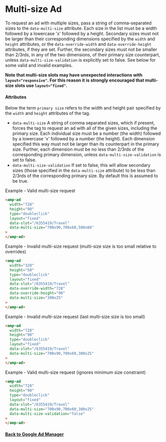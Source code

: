 <!---
Copyright 2018 The AMP HTML Authors. All Rights Reserved.

Licensed under the Apache License, Version 2.0 (the "License");
you may not use this file except in compliance with the License.
You may obtain a copy of the License at

      http://www.apache.org/licenses/LICENSE-2.0

Unless required by applicable law or agreed to in writing, software
distributed under the License is distributed on an "AS-IS" BASIS,
WITHOUT WARRANTIES OR CONDITIONS OF ANY KIND, either express or implied.
See the License for the specific language governing permissions and
limitations under the License.
-->

# Multi-size Ad

To request an ad with multiple sizes, pass a string of comma-separated sizes to
the `data-multi-size` attribute. Each size in the list must be a width followed
by a lowercase 'x' followed by a height. Secondary sizes must not be larger than
their corresponding dimensions specified by the `width` and `height` attributes,
or the `data-override-width` and `data-override-height` attributes, if they are
set. Further, the secondary sizes must not be smaller than 2/3rds, in any of the
two dimensions, of their primary size counterpart, unless
`data-multi-size-validation` is explicitly set to false. See below for some valid and invalid examples.

<b>Note that multi-size slots may have unexpected interactions with
`layout="responsive"`. For this reason it is strongly encouraged that multi-size
slots use `layout="fixed"`.</b>

#### Attributes

Below the term `primary size` refers to the width and height pair specified by the `width` and `height` attributes of the tag.

- `data-multi-size` A string of comma separated sizes, which if present, forces the tag to request an ad with all of the given sizes, including the primary size. Each individual size must be a number (the width) followed by a lowercase 'x' followed by a number (the height). Each dimension specified this way must not be larger than its counterpart in the primary size. Further, each dimension must be no less than 2/3rds of the corresponding primary dimension, unless `data-multi-size-validation` is set to false.
- `data-multi-size-validation` If set to false, this will allow secondary sizes (those specified in the `data-multi-size` attribute) to be less than 2/3rds of the corresponding primary size. By default this is assumed to be true.

Example - Valid multi-size request

```html
<amp-ad
  width="728"
  height="90"
  type="doubleclick"
  layout="fixed"
  data-slot="/6355419/Travel"
  data-multi-size="700x90,700x60,500x60"
>
</amp-ad>
```

Example - Invalid multi-size request (multi-size size is too small relative to overrides)

```html
<amp-ad
  width="320"
  height="50"
  type="doubleclick"
  layout="fixed"
  data-slot="/6355419/Travel"
  data-override-width="728"
  data-override-height="90"
  data-multi-size="300x25"
>
</amp-ad>
```

Example - Invalid multi-size request (last multi-size size is too small)

```html
<amp-ad
  width="728"
  height="90"
  type="doubleclick"
  layout="fixed"
  data-slot="/6355419/Travel"
  data-multi-size="700x90,700x60,300x25"
>
</amp-ad>
```

Example - Valid multi-size request (ignores minimum size constraint)

```html
<amp-ad
  width="728"
  height="90"
  type="doubleclick"
  layout="fixed"
  data-slot="/6355419/Travel"
  data-multi-size="700x90,700x60,300x25"
  data-multi-size-validation="false"
>
</amp-ad>
```

#### <a href="amp-ad-network-doubleclick-impl-internal.md">Back to Google Ad Manager</a>
